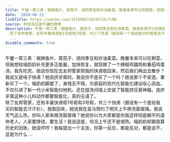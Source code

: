 ```yaml
---
title: 午餐一荤三素：椒麻鱼片、蒸茄子、烧四季豆和炒油麦菜。晚餐本来可以吃剩菜，但我想给喵奶奶补充更多正能量，加快恢复，就现做了一个辣椒鸡腿肉和番茄鸡蛋汤。我...
date: '2024-08-21'
linkTitle: https://weibo.com/3515092710/Otl4LfrMQ
source: 种豆得瓜谢不谦的微博
description: 午餐一荤三素：椒麻鱼片、蒸茄子、烧四季豆和炒油麦菜。晚餐本来可以吃剩菜，但我想给喵奶奶补充更多正能量，加快恢复，就现做了一个辣椒鸡腿肉和番茄鸡蛋汤。我先吃完，她说你现在去友邦管家把我的快递取回来，然后我们再出去散步？我说又是啥子快递？她说挤牙膏的。我说你不是买了一个吗？她说那个不安逸，重新买了一个。喵奶奶脚崴了，身残志不残，为家庭的现代化智能化建设呕心沥血，不仅引进了新一代小米智能扫地机，还在盥洗间墙上安装了智能挤压膏神器。连挤牙膏这种小儿科动作都要智能化，真的无语了。<br>
  除了友邦管家，还有丰巢快递柜1号柜和3号柜，共三个快递（据说有一个是给我买的智能去汗汗衫），我取回来，她说我在盒马预约了明天上午擦洗窗玻璃。我说天气这么热，你叫人家来擦洗窗玻璃？她说你以为大家都是你我这样彻底躺平的退休老人，人家要挣钱，要生活！我说逗是，何况上午还不是很热。喵奶奶却跟我算历史的旧账，她说哼哼！我每提出一个主张，你第一反应，都是反对，都是说不，这是为什么
  ...
disable_comments: true
---
```

午餐一荤三素：椒麻鱼片、蒸茄子、烧四季豆和炒油麦菜。晚餐本来可以吃剩菜，但我想给喵奶奶补充更多正能量，加快恢复，就现做了一个辣椒鸡腿肉和番茄鸡蛋汤。我先吃完，她说你现在去友邦管家把我的快递取回来，然后我们再出去散步？我说又是啥子快递？她说挤牙膏的。我说你不是买了一个吗？她说那个不安逸，重新买了一个。喵奶奶脚崴了，身残志不残，为家庭的现代化智能化建设呕心沥血，不仅引进了新一代小米智能扫地机，还在盥洗间墙上安装了智能挤压膏神器。连挤牙膏这种小儿科动作都要智能化，真的无语了。<br> 除了友邦管家，还有丰巢快递柜1号柜和3号柜，共三个快递（据说有一个是给我买的智能去汗汗衫），我取回来，她说我在盒马预约了明天上午擦洗窗玻璃。我说天气这么热，你叫人家来擦洗窗玻璃？她说你以为大家都是你我这样彻底躺平的退休老人，人家要挣钱，要生活！我说逗是，何况上午还不是很热。喵奶奶却跟我算历史的旧账，她说哼哼！我每提出一个主张，你第一反应，都是反对，都是说不，这是为什么 ...